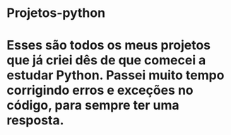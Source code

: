 # Projetos-python

# Esses são todos os meus projetos que já criei dês de que comecei a estudar Python. Passei muito tempo corrigindo erros e exceções no código, para sempre ter uma resposta.
